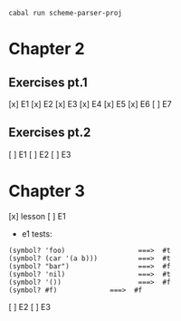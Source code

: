 `cabal run scheme-parser-proj`

# Chapter 2
## Exercises pt.1 
[x] E1
[x] E2
[x] E3
[x] E4
[x] E5
[x] E6
[ ] E7

## Exercises pt.2
[ ] E1 
[ ] E2 
[ ] E3 

# Chapter 3
[x] lesson 
[ ] E1 
- e1 tests: 
```
(symbol? 'foo)                  ===>  #t
(symbol? (car '(a b)))          ===>  #t
(symbol? "bar")                 ===>  #f
(symbol? 'nil)                  ===>  #t
(symbol? '())                   ===>  #f
(symbol? #f)             ===>  #f
```
[ ] E2 
[ ] E3 

